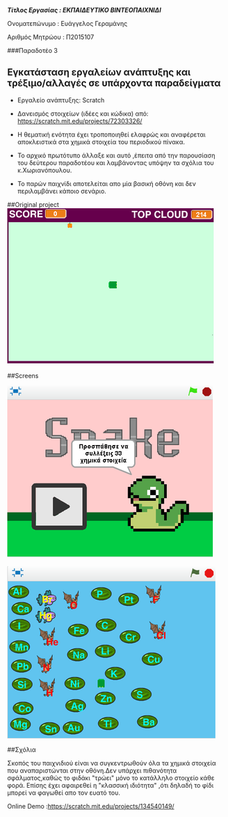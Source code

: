 ***Τίτλος Εργασίας : ΕΚΠΑΙΔΕΥΤΙΚΟ ΒΙΝΤΕΟΠΑΙΧΝΙΔΙ***

Ονοματεπώνυμο : Ευάγγελος Γεραμάνης 

Αριθμός Μητρώου : Π2015107


###Παραδοτέο 3


## Εγκατάσταση εργαλείων ανάπτυξης και τρέξιμο/αλλαγές σε υπάρχοντα παραδείγματα

*	Εργαλείο ανάπτυξης: Scratch
* Δανεισμός στοιχείων (ιδέες και κώδικα) από: https://scratch.mit.edu/projects/72303326/

* Η θεματική ενότητα έχει τροποποιηθεί ελαφρώς και αναφέρεται αποκλειστικά στα χημικά στοιχεία του περιοδικού πίνακα.
* Το αρχικό πρωτότυπο άλλαξε και αυτό ,έπειτα από την παρουσίαση του δεύτερου παραδοτέου και λαμβάνοντας υπόψην τα σχόλια του κ.Χωριανόπουλου.

* Το παρών παιχνίδι αποτελείται απο μία βασική οθόνη  και δεν περιλαμβάνει κάποιο σενάριο.


##Original project
![Pixel Snake](original.png)

##Screens

![Screen1](fake1.png)

![Screen2](fake2.png)


##Σχόλια

Σκοπός του παιχνιδιού είναι να συγκεντρωθούν όλα τα χημικά στοιχεία που αναπαριστώνται στην οθόνη.Δεν υπάρχει πιθανότητα σφάλματος,καθώς 
το φιδάκι "τρώει" μόνο το κατάλληλο στοιχείο  κάθε φορά. Επίσης έχει αφαιρεθεί η  "κλασσική ιδιότητα" ,ότι δηλαδή το φίδι μπορεί να φαγωθεί απο τον ευατό του.

Online Demo :https://scratch.mit.edu/projects/134540149/
